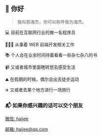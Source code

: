 <!DOCTYPE html>
<html lang="en" theme="light">
<head>
    <meta charset="UTF-8" />
    <meta http-equiv="X-UA-Compatible" content="IE=edge" />
    <meta name="viewport" content="width=device-width, initial-scale=1.0" />
    <link rel="icon" href="images/favicon.ico">
    <title>郭海杰</title>
</head>
<body></body>
</html>

## 👋 你好

> 我叫郭海杰，你可以称呼我为海杰。

💻 目前在互联网行业的做一名程序员

🧑🏻‍💻 从事着 WEB 前端开发相关工作

📚 个人会在业余时间待着看看一些杂七杂八的书

📹 又或者城市里面瞎转悠去感受生活

⛰️ 在假期的时候，偶尔会出去徒步运动

✈️ 又或者去某个地方进行一场旅行

### 📬 如果你感兴趣的话可以交个朋友

[微信: haijee](mailto:haijee@qq.com)

[邮箱: haijee@qq.com](mailto:haijee@qq.com)